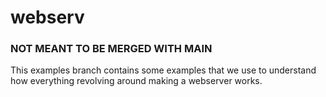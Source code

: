 # webserv

### NOT MEANT TO BE MERGED WITH MAIN

This examples branch contains some examples that we use to understand how everything revolving around making a webserver works.
